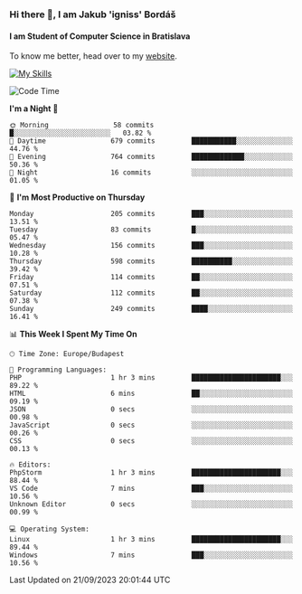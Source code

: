 ### Hi there 👋, I am Jakub 'igniss' Bordáš

#### I am Student of Computer Science in Bratislava
To know me better, head over to my [website](https://bordas.sk).

[![My Skills](https://skillicons.dev/icons?i=js,html,css,figma,svelte,java,kotlin,python,postgresql,typescript,nest,nodejs)](https://bordas.sk)


<!--START_SECTION:waka-->
![Code Time](http://img.shields.io/badge/Code%20Time-1%2C206%20hrs%2043%20mins-blue)

**I'm a Night 🦉** 

```text
🌞 Morning                58 commits          █░░░░░░░░░░░░░░░░░░░░░░░░   03.82 % 
🌆 Daytime                679 commits         ███████████░░░░░░░░░░░░░░   44.76 % 
🌃 Evening                764 commits         █████████████░░░░░░░░░░░░   50.36 % 
🌙 Night                  16 commits          ░░░░░░░░░░░░░░░░░░░░░░░░░   01.05 % 
```
📅 **I'm Most Productive on Thursday** 

```text
Monday                   205 commits         ███░░░░░░░░░░░░░░░░░░░░░░   13.51 % 
Tuesday                  83 commits          █░░░░░░░░░░░░░░░░░░░░░░░░   05.47 % 
Wednesday                156 commits         ███░░░░░░░░░░░░░░░░░░░░░░   10.28 % 
Thursday                 598 commits         ██████████░░░░░░░░░░░░░░░   39.42 % 
Friday                   114 commits         ██░░░░░░░░░░░░░░░░░░░░░░░   07.51 % 
Saturday                 112 commits         ██░░░░░░░░░░░░░░░░░░░░░░░   07.38 % 
Sunday                   249 commits         ████░░░░░░░░░░░░░░░░░░░░░   16.41 % 
```


📊 **This Week I Spent My Time On** 

```text
🕑︎ Time Zone: Europe/Budapest

💬 Programming Languages: 
PHP                      1 hr 3 mins         ██████████████████████░░░   89.22 % 
HTML                     6 mins              ██░░░░░░░░░░░░░░░░░░░░░░░   09.19 % 
JSON                     0 secs              ░░░░░░░░░░░░░░░░░░░░░░░░░   00.98 % 
JavaScript               0 secs              ░░░░░░░░░░░░░░░░░░░░░░░░░   00.26 % 
CSS                      0 secs              ░░░░░░░░░░░░░░░░░░░░░░░░░   00.13 % 

🔥 Editors: 
PhpStorm                 1 hr 3 mins         ██████████████████████░░░   88.44 % 
VS Code                  7 mins              ███░░░░░░░░░░░░░░░░░░░░░░   10.56 % 
Unknown Editor           0 secs              ░░░░░░░░░░░░░░░░░░░░░░░░░   00.99 % 

💻 Operating System: 
Linux                    1 hr 3 mins         ██████████████████████░░░   89.44 % 
Windows                  7 mins              ███░░░░░░░░░░░░░░░░░░░░░░   10.56 % 
```


 Last Updated on 21/09/2023 20:01:44 UTC
<!--END_SECTION:waka-->

